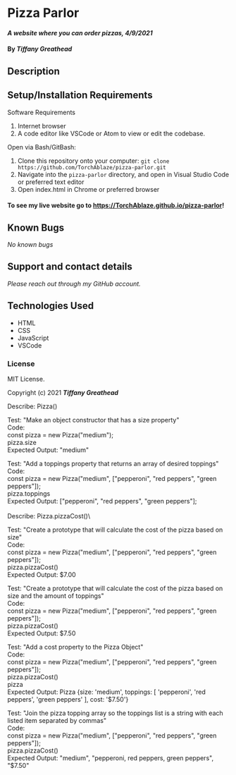 # Pizza Parlor

#### _A website where you can order pizzas, 4/9/2021_

#### By _**Tiffany Greathead**_

## Description

## Setup/Installation Requirements

Software Requirements

1. Internet browser
2. A code editor like VSCode or Atom to view or edit the codebase.

Open via Bash/GitBash:

1. Clone this repository onto your computer:
   `git clone https://github.com/TorchAblaze/pizza-parlor.git`
2. Navigate into the `pizza-parlor` directory, and open in Visual Studio Code or preferred text editor
3. Open index.html in Chrome or preferred browser

#### To see my live website go to https://TorchAblaze.github.io/pizza-parlor!

## Known Bugs

_No known bugs_

## Support and contact details

_Please reach out through my GitHub account._

## Technologies Used

- HTML
- CSS
- JavaScript
- VSCode

### License

MIT License.

Copyright (c) 2021 **_Tiffany Greathead_**

Describe: Pizza()

Test: "Make an object constructor that has a size property" \
Code:\
const pizza = new Pizza("medium"); \
pizza.size \
Expected Output: "medium"

Test: "Add a toppings property that returns an array of desired toppings"\
Code:\
const pizza = new Pizza("medium", ["pepperoni", "red peppers", "green peppers"]);\
pizza.toppings\
Expected Output: ["pepperoni", "red peppers", "green peppers"];
\
\
Describe: Pizza.pizzaCost()\

Test: "Create a prototype that will calculate the cost of the pizza based on size"\
Code:\
const pizza = new Pizza("medium", ["pepperoni", "red peppers", "green peppers"]);\
pizza.pizzaCost()\
Expected Output: $7.00

Test: "Create a prototype that will calculate the cost of the pizza based on size and the amount of toppings"\
Code:\
const pizza = new Pizza("medium", ["pepperoni", "red peppers", "green peppers"]);\
pizza.pizzaCost()\
Expected Output: $7.50

Test: "Add a cost property to the Pizza Object"\
Code:\
const pizza = new Pizza("medium", ["pepperoni", "red peppers", "green peppers"]);\
pizza.pizzaCost()\
pizza\
Expected Output: Pizza {size: 'medium', toppings: [ 'pepperoni', 'red peppers', 'green peppers' ], cost: '$7.50'}

Test: "Join the pizza topping array so the toppings list is a string with each listed item separated by commas"\
Code:\
const pizza = new Pizza("medium", ["pepperoni", "red peppers", "green peppers"]);\
pizza.pizzaCost()\
Expected Output: "medium", "pepperoni, red peppers, green peppers", "$7.50"
